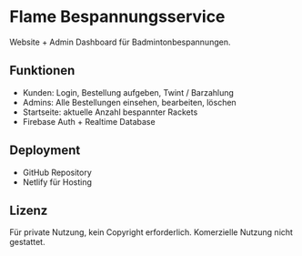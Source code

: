 # Flame Bespannungsservice

Website + Admin Dashboard für Badmintonbespannungen.  

## Funktionen
- Kunden: Login, Bestellung aufgeben, Twint / Barzahlung
- Admins: Alle Bestellungen einsehen, bearbeiten, löschen
- Startseite: aktuelle Anzahl bespannter Rackets
- Firebase Auth + Realtime Database

## Deployment
- GitHub Repository
- Netlify für Hosting

## Lizenz
Für private Nutzung, kein Copyright erforderlich. Komerzielle Nutzung nicht gestattet.
